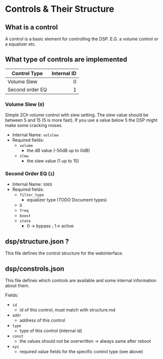 # Controls & Their Structure

## What is a control
A control is a basic element for controlling the DSP. E.G. a volume control or a equalizer etc.

## What type of controls are implemented

| Control Type    | Internal ID |
|-----------------|------------:|
| Volume Slew     | 0           |
| Second order EQ | 1           |

### Volume Slew (`0`)
Simple 2Ch volume control with slew setting. The slew value should be between 5 and 15 (5 is more fast). If you use a value below 5 the DSP might make some cracking noises.

* Internal Name: `volslew`
* Required fields:
    * `volume`
        * the dB value (-50dB up to 0dB)
    * `slew`
        * the slew value (1 up to 15)

### Second Order EQ (`1`)
* Internal Name: `SOEQ`
* Required fields:
    * `filter_type`
        * equalizer type (TODO Document types)
    * `Q`
    * `freq`
    * `boost`
    * `state`
        * 0 -> bypass ; 1-> active

## dsp/structure.json ?
This file defines the control structure for the webinterface.

## dsp/constrols.json
This file defines which controls are available and some internal information about them.

Fields:
* `id`
    * id of this control, must match with structure.md
* `addr`
    * address of this control
* `type`
    * type of this control (internal id)
* `const`
    * the values should not be overwritten -> always same after reboot
* `xyz`
    * required value fields for the specific control type (see above)